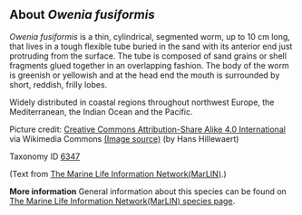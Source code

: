 **About *Owenia fusiformis***
-------------------------
*Owenia fusiformis* is a thin, cylindrical, segmented worm, up to 10 cm long, that lives in a tough flexible tube buried in the sand with its anterior end just protruding from the surface. The tube is composed of sand grains or shell fragments glued together in an overlapping fashion. The body of the worm is greenish or yellowish and at the head end the mouth is surrounded by short, reddish, frilly lobes.

Widely distributed in coastal regions throughout northwest Europe, the Mediterranean, the Indian Ocean and the Pacific.


Picture credit: [Creative Commons Attribution-Share Alike 4.0 International](https://creativecommons.org/licenses/by-sa/4.0/deed.en) via Wikimedia Commons [(Image source)](https://en.wikipedia.org/wiki/File:Owenia_fusiformis.jpg) (by Hans Hillewaert)

Taxonomy ID [6347](https://www.uniprot.org/taxonomy/6347)

(Text from [The Marine Life Information Network(MarLIN)](https://www.marlin.ac.uk).)

**More information**
General information about this species can be found on [The Marine Life Information Network(MarLIN) species page](https://www.marlin.ac.uk/species/detail/1703).
